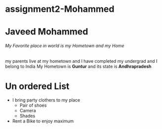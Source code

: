 # assignment2-Mohammed
# Javeed Mohammed
###### My Favorite place in world is my Hometown and my Home
my parents live at my hometown and I have completed my undergrad and I belong to India 
My Hometown is **Guntur** and its state is **Andhrapradesh**

# Un ordered List 
*   I bring party clothers to my place 
    * Pair of shoes
    * Camera  
    * Shades
* Rent a Bike to enjoy maximum


